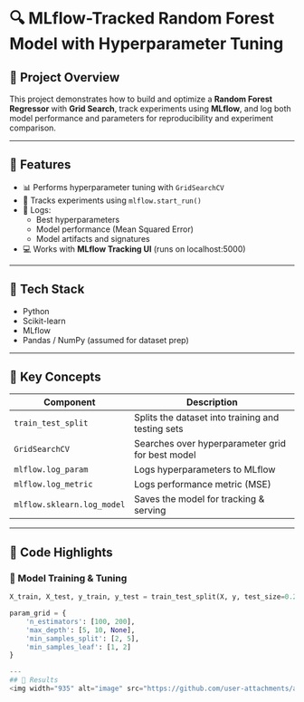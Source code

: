 # 🔍 MLflow-Tracked Random Forest Model with Hyperparameter Tuning

## 📌 Project Overview

This project demonstrates how to build and optimize a **Random Forest Regressor** with **Grid Search**, track experiments using **MLflow**, and log both model performance and parameters for reproducibility and experiment comparison.

---

## 🚀 Features

- 📊 Performs hyperparameter tuning with `GridSearchCV`
- 🧪 Tracks experiments using `mlflow.start_run()`
- 📁 Logs:
  - Best hyperparameters
  - Model performance (Mean Squared Error)
  - Model artifacts and signatures
- 💻 Works with **MLflow Tracking UI** (runs on localhost:5000)

---

## 🧱 Tech Stack

- Python
- Scikit-learn
- MLflow
- Pandas / NumPy (assumed for dataset prep)

---

## 🧠 Key Concepts

| Component        | Description                                         |
|------------------|-----------------------------------------------------|
| `train_test_split` | Splits the dataset into training and testing sets |
| `GridSearchCV`   | Searches over hyperparameter grid for best model   |
| `mlflow.log_param` | Logs hyperparameters to MLflow                    |
| `mlflow.log_metric` | Logs performance metric (MSE)                   |
| `mlflow.sklearn.log_model` | Saves the model for tracking & serving   |

---

## 📄 Code Highlights

### 🎯 Model Training & Tuning

```python
X_train, X_test, y_train, y_test = train_test_split(X, y, test_size=0.2)

param_grid = {
    'n_estimators': [100, 200],
    'max_depth': [5, 10, None],
    'min_samples_split': [2, 5],
    'min_samples_leaf': [1, 2]
}

---
## 📄 Results
<img width="935" alt="image" src="https://github.com/user-attachments/assets/9636acba-c470-4794-b880-77a0de257d33" />







